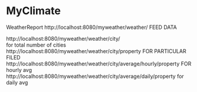 # MyClimate
WeatherReport
http://localhost:8080/myweather/weather/
FEED DATA


http://localhost:8080/myweather/weather/city/  
for total number of cities
http://localhost:8080/myweather/weather/city/property 
FOR PARTICULAR FILED
http://localhost:8080/myweather/weather/city/average/hourly/property 
FOR hourly avg
http://localhost:8080/myweather/weather/city/average/daily/property
for daily avg
